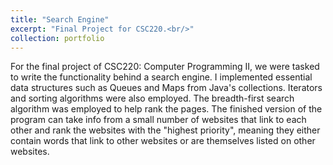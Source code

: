 ```yaml
---
title: "Search Engine"
excerpt: "Final Project for CSC220.<br/>"
collection: portfolio
---
```


For the final project of CSC220: Computer Programming II, we were tasked to write the functionality behind a search engine. I implemented essential data structures such as Queues and Maps from Java's collections. Iterators and sorting algorithms were also employed. The breadth-first search algorithm was employed to help rank the pages. The finished version of the program can take info from a small number of websites that link to each other and rank the websites with the "highest priority", meaning they either contain words that link to other websites or are themselves listed on other websites.